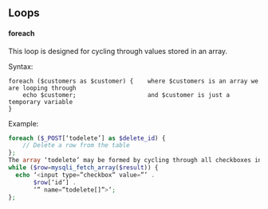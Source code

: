 ## Loops

#### foreach
This loop is designed for cycling through values stored in an array. 

Syntax:
```
foreach ($customers as $customer) {    where $customers is an array we are looping through
    echo $customer;                    and $customer is just a temporary variable
}
```
Example:
```php
foreach ($_POST[‘todelete’] as $delete_id) {
    // Delete a row from the table
};
The array ‘todelete’ may be formed by cycling through all checkboxes in the table:
while ($row=mysqli_fetch_array($result)) {
  echo ‘<input type=”checkbox” value=”’ .
       $row[‘id’] .
       ‘” name=”todelete[]”>’;
};
```
